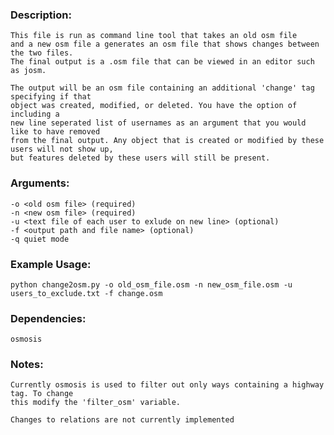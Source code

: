 ### Description:
	
	This file is run as command line tool that takes an old osm file
	and a new osm file a generates an osm file that shows changes between the two files.
	The final output is a .osm file that can be viewed in an editor such as josm.

	The output will be an osm file containing an additional 'change' tag specifying if that
	object was created, modified, or deleted. You have the option of including a
	new line seperated list of usernames as an argument that you would like to have removed 
	from the final output. Any object that is created or modified by these users will not show up, 
	but features deleted by these users will still be present.

### Arguments:

	-o <old osm file> (required)
	-n <new osm file> (required)
	-u <text file of each user to exlude on new line> (optional)
	-f <output path and file name> (optional)
	-q quiet mode

### Example Usage:

	python change2osm.py -o old_osm_file.osm -n new_osm_file.osm -u users_to_exclude.txt -f change.osm

### Dependencies: 
	
	osmosis

### Notes:

	Currently osmosis is used to filter out only ways containing a highway tag. To change
	this modify the 'filter_osm' variable.

	Changes to relations are not currently implemented
